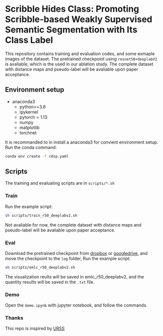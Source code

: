 # Scribble Hides Class: Promoting Scribble-based Weakly Supervised Semantic Segmentation with Its Class Label

This repository contains training and evaluation codes, and some exmaple images of the dataset.  The pretrained checkpoint using ```resnet50+deeplabV2``` is avaliable, which is the used in our ablation study. The complete dataset with distance maps and pseudo-label will be avaliable upon paper acceptance.

## Environment setup

- anaconda3
    - python>=3.8
    - ipykernel
    - pytorch = 1.13
    - numpy
    - matplotlib
    - torchnet

It is recommanded to in install a anaconda3 for convient environment setup. Run the conda command:  
```sh
conda env create -f cdsp.yaml
```

## Scripts
The training and evaluating scripts are in ```scripts/*.sh```

### Train

Run the example script:  
```sh
sh scripts/train_r50_deeplabv2.sh
```  
Not avaliable for now, the complete dataset with distance maps and pseudo-label will be avaliable upon paper acceptance.
### Eval
Download the pretrained checkpoint from [dropbox](https://www.dropbox.com/scl/fi/4eki9ioib3pj4g60hu6hq/train_deeplabv2_r50.zip?rlkey=qtep6d4r9ctoawxnqk0w0porw&dl=0) or [googledrive](https://drive.google.com/file/d/1EBHTmvRaYkCJKcmN26HgiBzJ6LJFZLay/view?usp=sharing), and move the checkpoint to the ```log```  folder,
Run the example script:  
```sh
sh scripts/emlc_r50_deeplabv2.sh
```  
The visualization reults will be saved in emlc_r50_deeplabv2, and the quantity results will be saved in the ```.txt``` file.
### Demo
Open the ```demo.ipynb``` with jupyter notebook, and follow the commands.

### Thanks
This repo is inspired by [URSS](https://github.com/panzhiyi/URSS)